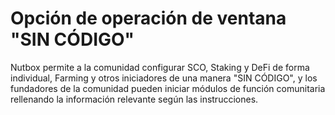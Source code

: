# Opción de operación de ventana "SIN CÓDIGO"

Nutbox permite a la comunidad configurar SCO, Staking y DeFi de forma individual, Farming y otros iniciadores de una manera "SIN CÓDIGO", y los fundadores de la comunidad pueden iniciar módulos de función comunitaria rellenando la información relevante según las instrucciones.
